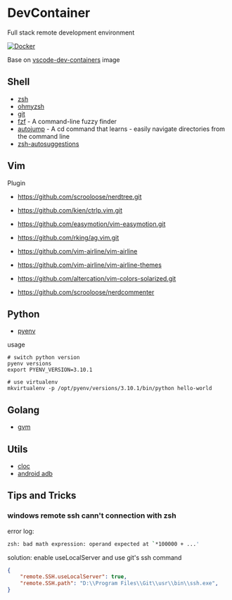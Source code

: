 # DevContainer
Full stack remote development environment

[![Docker](https://github.com/ifooth/devcontainer/actions/workflows/docker-publish.yml/badge.svg)](https://github.com/ifooth/devcontainer/actions/workflows/docker-publish.yml)

Base on [vscode-dev-containers](https://github.com/microsoft/vscode-dev-containers) image

## Shell
- [zsh](https://www.zsh.org/)
- [ohmyzsh](https://github.com/ohmyzsh/ohmyzsh)
- [git](https://github.com/git/git)
- [fzf](https://github.com/junegunn/fzf) - A command-line fuzzy finder
- [autojump](https://github.com/wting/autojump) - A cd command that learns - easily navigate directories from the command line
- [zsh-autosuggestions](https://github.com/zsh-users/zsh-autosuggestions)


## Vim
Plugin
- https://github.com/scrooloose/nerdtree.git
- https://github.com/kien/ctrlp.vim.git
- https://github.com/easymotion/vim-easymotion.git
- https://github.com/rking/ag.vim.git

- https://github.com/vim-airline/vim-airline
- https://github.com/vim-airline/vim-airline-themes
- https://github.com/altercation/vim-colors-solarized.git
- https://github.com/scrooloose/nerdcommenter

## Python
- [pyenv](https://github.com/pyenv/pyenv)

usage
```shell
# switch python version
pyenv versions
export PYENV_VERSION=3.10.1

# use virtualenv
mkvirtualenv -p /opt/pyenv/versions/3.10.1/bin/python hello-world
```

## Golang
- [gvm](https://github.com/moovweb/gvm)

## Utils
- [cloc](https://github.com/AlDanial/cloc)
- [android adb](https://developer.android.com/studio/releases/platform-tools)


## Tips and Tricks

### windows remote ssh cann't connection with zsh

error log:
```bash
zsh: bad math expression: operand expected at `*100000 + ...'
```

solution: enable useLocalServer and use git's ssh command
```json
{
    "remote.SSH.useLocalServer": true,
    "remote.SSH.path": "D:\\Program Files\\Git\\usr\\bin\\ssh.exe",
}
```
